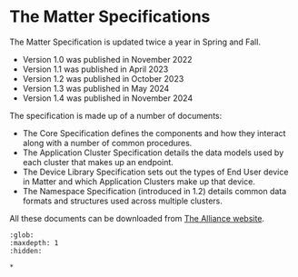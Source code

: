 # The Matter Specifications

The Matter Specification is updated twice a year in Spring and Fall.

- Version 1.0 was published in November 2022
- Version 1.1 was published in April 2023
- Version 1.2 was published in October 2023
- Version 1.3 was published in May 2024
- Version 1.4 was published in November 2024



The specification is made up of a number of documents:

- The Core Specification defines the components and how they interact along with a number of common procedures.
- The Application Cluster Specification details the data models used by each cluster that makes up an endpoint.
- The Device Library Specification sets out the types of End User device in Matter and which Application Clusters make up that device.
- The Namespace Specification (introduced in 1.2) details common data formats and structures used across multiple clusters.

All these documents can be downloaded from [The Alliance website](https://csa-iot.org/developer-resource/specifications-download-request/).

```{toctree}
:glob:
:maxdepth: 1
:hidden:

*
```